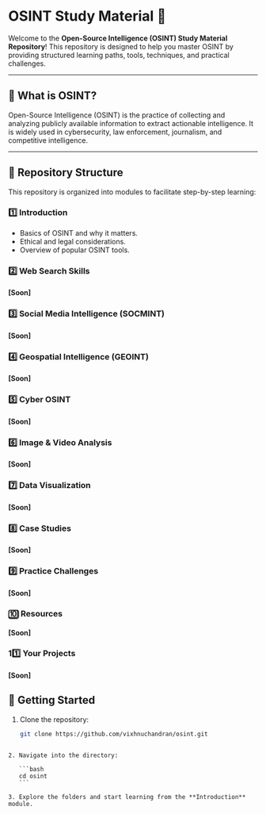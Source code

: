 # OSINT Study Material 📖

Welcome to the **Open-Source Intelligence (OSINT) Study Material Repository**! This repository is designed to help you master OSINT by providing structured learning paths, tools, techniques, and practical challenges.

---

## 🌟 **What is OSINT?**

Open-Source Intelligence (OSINT) is the practice of collecting and analyzing publicly available information to extract actionable intelligence. It is widely used in cybersecurity, law enforcement, journalism, and competitive intelligence.

---

## 📂 **Repository Structure**

This repository is organized into modules to facilitate step-by-step learning:

### 1️⃣ **Introduction**

- Basics of OSINT and why it matters.
- Ethical and legal considerations.
- Overview of popular OSINT tools.

### 2️⃣ **Web Search Skills**

#### [Soon]

### 3️⃣ **Social Media Intelligence (SOCMINT)**

#### [Soon]

### 4️⃣ **Geospatial Intelligence (GEOINT)**

#### [Soon]

### 5️⃣ **Cyber OSINT**

#### [Soon]

### 6️⃣ **Image & Video Analysis**

#### [Soon]

### 7️⃣ **Data Visualization**

#### [Soon]

### 8️⃣ **Case Studies**

#### [Soon]

### 9️⃣ **Practice Challenges**

#### [Soon]

### 🔟 **Resources**

#### [Soon]

### 11️⃣ **Your Projects**

#### [Soon]

## 🚀 **Getting Started**

1. Clone the repository:
   ```bash
   git clone https://github.com/vixhnuchandran/osint.git
   ```

````

2. Navigate into the directory:

   ```bash
   cd osint
   ```

3. Explore the folders and start learning from the **Introduction** module.

````

